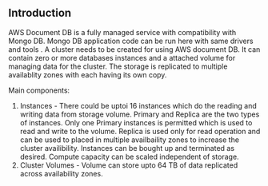 
## Introduction

AWS Document DB is a fully managed service with compatibility with Mongo DB. Mongo DB application code can be run here with same drivers and tools .
A cluster needs to be created for using AWS document DB. It can contain zero or more databases instances and a attached volume for managing data for the cluster.
The storage is replicated to multiple availablity zones with each having its own copy.

Main components:
1. Instances - There could be uptoi 16 instances which do the reading and writing data from storage volume. Primary and Replica are the two 
               types of instances. Only one Primary instances is permitted which is used to read and write to the volume. Replica is used only 
               for read operation and can be used to placed in multiple availbaility zones to increase the cluster availibility. Instances can 
               be bought up and terminated as desired.  Compute capacity can be scaled independent of storage.
2. Cluster Volumes -  Volume can store upto 64 TB of data replicated across availability zones.

